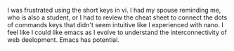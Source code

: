 I was frustrated using the short keys in vi.
I had my spouse reminding me, who is also a student, or I had to review the cheat sheet to connect the dots of commands keys that didn't seem intuitive like I experienced with nano.
I feel like I could like emacs as I evolve to understand the interconnectivity of web deelopment. Emacs has potential.
